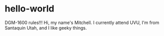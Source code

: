 # hello-world
DGM-1600 rules!!!
Hi, my name's Mitchell. I currently attend UVU, I'm from Santaquin Utah, and I like geeky things.
